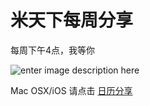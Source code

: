 # 米天下每周分享
每周下午4点，我等你

![enter image description here](http://www.resumetarget.com/blog/wp-content/uploads/2013/06/bad-interview.jpg)

Mac OSX/iOS 请点击 [日历分享](webcal://p10-calendars.icloud.com/published/2/z9viX82QRwUWpY_z8vS7tZhYbFpgsHRvGMcCDKyxcRt_Ihn1DD8tjeJ4LYO0S_rrbLHj2C3ag5SB-OHt9XO5RSISMgZCpU2IOgkdaOoF2B4)  
  
